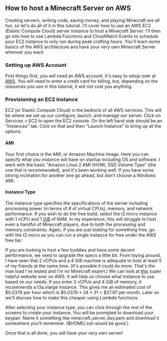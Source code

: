
## How to host a Minecraft Server on AWS

Creating servers, writing code, saving money, and playing Minecraft are all fun, so let's do all of it in this tutorial. I'll cover how to use an AWS EC2 (Elastic Compute Cloud) server instance to host a Minecraft Server. I'll then go into how to use Lambda Functions and CloudWatch Events to schedule your EC2 instance to only run during peak crafting hours. You'll learn some basics of the AWS architecture and have your very own Minecraft Server whenver you want.

### Setting up AWS Account
First things first, you will need an AWS account. It's easy to setup over at [AWS](http://aws.com). You will need to enter a credit card for billing, but, depending on the resources you use in this tutorial, it will not cost you anything.

### Provisioning an EC2 Instance
EC2 (or Elastic Compute Cloud) is the bedrock of all AWS services. This will be where we set up our configure, launch, and manage our server. Click on Services > EC2 to open the EC2 console. On the left hand side should be an "Instances" tab. Click on that and then "Launch Instance" to bring up all the options.

#### AMI
Your first choice is the AMI, or Amazon Machine Image. Here you can specify what you instance will have on startup including OS and software. I went with the basic "Amazon Linux 2 AMI (HVM), SSD Volume Type" (the one that is recommended), and it's been working well. If you have some strong inclination for another one go ahead, but don't choose a Windows AMI.

#### Instance Type
The instance type specifies the specifications of the server including processing power (in terms of # of virtual CPUs), memory, and network performance. If you wish to do the free build, select the t2.micro instance with 1 vCPU and 1 [GiB](https://en.wikipedia.org/wiki/Gibibyte) of RAM. In my experience, this will struggle to host even a handful of Minecraft players, due to both the processing and memory constraints. Again, if you are just looking for something free, go with the t2.micro as you can run a single instance for free under the AWS free tier.

If you are looking to host a few buddies and have some decent performance, we need to upgrade the specs a little bit. From toying around, I have seen that 2 vCPUs and a 4 GiB machine is adequate to host at least 5 of my friends at the same time. (It's possible it could do more. That's the max load I've tested and I'm no Minecraft expert.) We can look at [this](https://calculator.aws/#/configureEc2) super helpful website over on AWS. It will help us choose what instance to use based on our needs. If you enter 2 vCPUs and 4 GiB of memory, it recommends a t3a.xlarge instance. This gives me an estimated cost of $0.0376 per hour which is $0.0376 \* 24 \* 31 = $27.97 per month. Later on we'll discuss how to make this cheaper using *Lambda* functions.

After selecting your instance type, you can click through the rest of the screens to create your instance. You will be prompted to download your keypair. Name it something like minecraft_server_key.pem and download it somewhere you'll remember. ($HOME/.ssh would be good.)

Once that is all done, you will have your very own server!